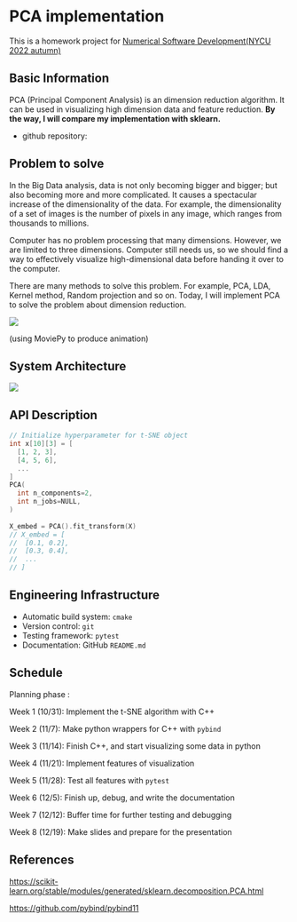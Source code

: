 # PCA implementation

This is a homework project for [Numerical Software Development(NYCU 2022 autumn)](https://yyc.solvcon.net/en/latest/nsd/schedule/22au_nycu/schedule.html)

## Basic Information

PCA (Principal Component Analysis) is an dimension reduction algorithm.  It can be used in visualizing high dimension  data and feature reduction.  **By the way, I will compare my implementation with sklearn.**

- github repository: 



## Problem to solve

In the Big Data analysis, data is not only becoming bigger and bigger; but also becoming more and more complicated.  It causes a spectacular increase of the dimensionality of the data.  For example, the dimensionality of a set of images is the number of pixels in any image, which ranges from thousands to millions.

Computer has no problem processing that many dimensions.  However, we are limited to three dimensions.  Computer still needs us, so we should find a way to effectively visualize high-dimensional data before handing it over to the computer.

There are many methods to solve this problem.  For example, PCA, LDA, Kernel method, Random projection and so on.  Today, I will implement PCA to solve the problem about dimension reduction.

![](https://i.imgur.com/cBQO9oV.gif)

(using MoviePy to produce animation)



## System Architecture

![](https://i.imgur.com/XOAw7qx.png)



## API Description

```c++
// Initialize hyperparameter for t-SNE object
int x[10][3] = [
  [1, 2, 3],
  [4, 5, 6],
  ...
]
PCA(
  int n_components=2, 
  int n_jobs=NULL,
)
  
X_embed = PCA().fit_transform(X)
// X_embed = [
//  [0.1, 0.2],
//  [0.3, 0.4],
//  ...
// ]
```


## Engineering Infrastructure

- Automatic build system: `cmake`
- Version control: `git`
- Testing framework: `pytest`
- Documentation: GitHub `README.md`

## Schedule

Planning phase : 

Week 1 (10/31): Implement the t-SNE algorithm with C++

Week 2 (11/7): Make python wrappers for C++ with `pybind`

Week 3 (11/14): Finish C++, and start visualizing some data in python

Week 4 (11/21): Implement features of visualization

Week 5 (11/28): Test all features with `pytest`

Week 6 (12/5): Finish up, debug, and write the documentation

Week 7 (12/12): Buffer time for further testing and debugging

Week 8 (12/19): Make slides and prepare for the presentation



## References

https://scikit-learn.org/stable/modules/generated/sklearn.decomposition.PCA.html

https://github.com/pybind/pybind11
